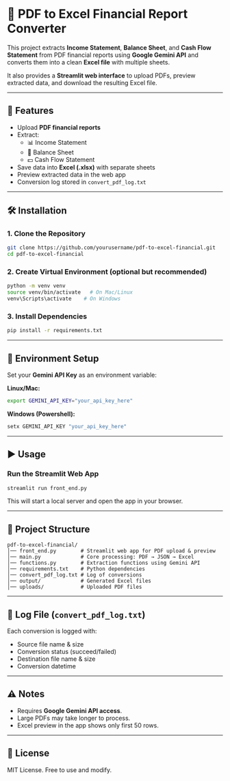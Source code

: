 # 📂 PDF to Excel Financial Report Converter

This project extracts **Income Statement**, **Balance Sheet**, and **Cash Flow Statement** from PDF financial reports using **Google Gemini API** and converts them into a clean **Excel file** with multiple sheets.

It also provides a **Streamlit web interface** to upload PDFs, preview extracted data, and download the resulting Excel file.

---

## 🚀 Features
- Upload **PDF financial reports**
- Extract:
  - 📊 Income Statement
  - 📑 Balance Sheet
  - 💵 Cash Flow Statement
- Save data into **Excel (.xlsx)** with separate sheets
- Preview extracted data in the web app
- Conversion log stored in `convert_pdf_log.txt`

---

## 🛠 Installation

### 1. Clone the Repository
```bash
git clone https://github.com/yourusername/pdf-to-excel-financial.git
cd pdf-to-excel-financial
```

### 2. Create Virtual Environment (optional but recommended)
```bash
python -m venv venv
source venv/bin/activate   # On Mac/Linux
venv\Scripts\activate    # On Windows
```

### 3. Install Dependencies
```bash
pip install -r requirements.txt
```

---

## 🔑 Environment Setup

Set your **Gemini API Key** as an environment variable:

**Linux/Mac:**
```bash
export GEMINI_API_KEY="your_api_key_here"
```

**Windows (Powershell):**
```powershell
setx GEMINI_API_KEY "your_api_key_here"
```

---

## ▶️ Usage

### Run the Streamlit Web App
```bash
streamlit run front_end.py
```

This will start a local server and open the app in your browser.

---

## 📂 Project Structure

```
pdf-to-excel-financial/
│── front_end.py        # Streamlit web app for PDF upload & preview
│── main.py             # Core processing: PDF → JSON → Excel
│── functions.py        # Extraction functions using Gemini API
│── requirements.txt    # Python dependencies
│── convert_pdf_log.txt # Log of conversions
│── output/             # Generated Excel files
│── uploads/            # Uploaded PDF files
```

---

## 📝 Log File (`convert_pdf_log.txt`)
Each conversion is logged with:
- Source file name & size
- Conversion status (succeed/failed)
- Destination file name & size
- Conversion datetime

---

## ⚠️ Notes
- Requires **Google Gemini API access**.
- Large PDFs may take longer to process.
- Excel preview in the app shows only first 50 rows.

---

## 📜 License
MIT License. Free to use and modify.
